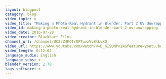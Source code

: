 ```yaml
---
layout: blogpost
category: blog
video_topic: x
video_title: "Making a Photo-Real Hydrant in Blender: Part 2 UV Unwrapping"
video_id: making-a-photo-real-hydrant-in-blender-part-2-uv-unwrapping
video_date: 2016-07-29
video_creator: Blackhart Films
channel_url: /channel/UC2zZ4KOTrOPTuvzVvBlLvXQ
video_url: https://www.youtube.com/watch?v=D_nISQNPvIk&feature=youtu.be
video_length: 0:12:02
language_audio: English
language_subs: x
blender_version: 2.78
tags_software: x
---
```

